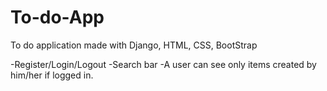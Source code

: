 # To-do-App
To do application made with Django, HTML, CSS, BootStrap

-Register/Login/Logout
-Search bar
-A user can see only items created by him/her if logged in.

